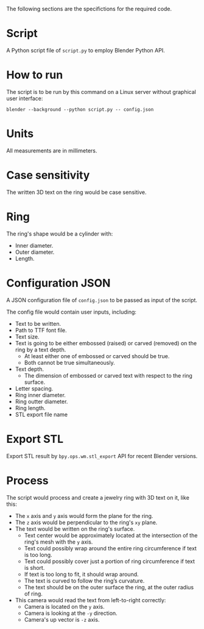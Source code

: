 The following sections are the specifictions for the required code.

# Script

A Python script file of `script.py` to employ Blender Python API.

# How to run

The script is to be run by this command on a Linux server without graphical user interface:

```
blender --background --python script.py -- config.json
```

# Units

All measurements are in millimeters.

# Case sensitivity

The written 3D text on the ring would be case sensitive.

# Ring

The ring's shape would be a cylinder with:

* Inner diameter.
* Outer diameter.
* Length.

# Configuration JSON

A JSON configuration file of `config.json` to be passed as input of the script.

The config file would contain user inputs, including:

* Text to be written.
* Path to TTF font file.
* Text size.
* Text is going to be either embossed (raised) or carved (removed) on the ring by a text depth.
   * At least either one of embossed or carved should be true.
   * Both cannot be true simultaneously.
* Text depth.
   * The dimension of embossed or carved text with respect to the ring surface.
* Letter spacing.
* Ring inner diameter.
* Ring outter diameter.
* Ring length.
* STL export file name

# Export STL

Export STL result by `bpy.ops.wm.stl_export` API for recent Blender versions.

# Process

The script would process and create a jewelry ring with 3D text on it, like this:

* The `x` axis and `y` axis would form the plane for the ring.
* The `z` axis would be perpendicular to the ring's `xy` plane.
* The text would be written on the ring's surface.
   * Text center would be approximately located at the intersection of the ring's mesh with the `y` axis.
   * Text could possibly wrap around the entire ring circumference if text is too long.
   * Text could possibly cover just a portion of ring circumference if text is short.
   * If text is too long to fit, it should wrap around.
   * The text is curved to follow the ring’s curvature.
   * The text should be on the outer surface the ring, at the outer radius of ring.
* This camera would read the text from left-to-right correctly:
   * Camera is located on the `y` axis.
   * Camera is looking at the `-y` direction.
   * Camera's up vector is `-z` axis.
